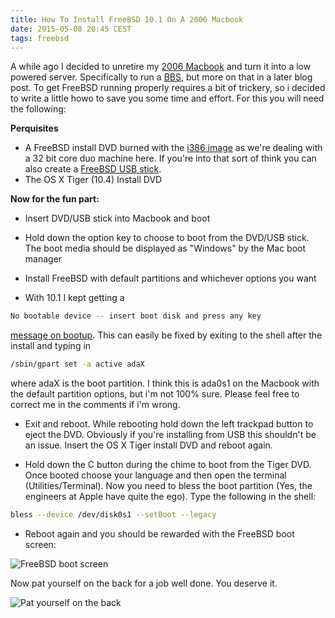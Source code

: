 ```yaml
---
title: How To Install FreeBSD 10.1 On A 2006 Macbook
date: 2015-05-08 20:45 CEST
tags: freebsd 
---
```


A while ago I decided to unretire my [2006 Macbook](http://www.everymac.com/systems/apple/macbook/specs/macbook_2.0_white.html) and turn it into a low powered server. Specifically to run a [BBS](http://www.synchro.net/), but more on that in a later blog post. To get FreeBSD running properly requires a bit of trickery, so i decided to write a little howo to save you some time and effort. For this you will need the following:

**Perquisites**

* A FreeBSD install DVD burned with the [i386 image](http://ftp.freebsd.org/pub/FreeBSD/releases/ISO-IMAGES/10.1/FreeBSD-10.1-RELEASE-i386-dvd1.iso) as we're dealing with a 32 bit core duo machine here. If you're into that sort of think you can also create a [FreeBSD USB stick](http://www.sysarchitects.com/using-mac-os-x-106-create-bootable-freebsd-81-installer-usb-memory-stick).
* The OS X Tiger (10.4) Install DVD

**Now for the fun part:**

* Insert DVD/USB stick into Macbook and boot

* Hold down the option key to choose to boot from the DVD/USB stick. The boot media should be displayed as "Windows" by the Mac boot manager

* Install FreeBSD with default partitions and whichever options you want

* With 10.1 I kept getting a

~~~bash
No bootable device -- insert boot disk and press any key
~~~

[message on bootup](http://www.beastielabs.net/freebsd-glitches.html). This can easily be fixed by exiting to the shell after the install and typing in

~~~bash
/sbin/gpart set -a active adaX
~~~

where adaX is the boot partition. I think this is ada0s1 on the Macbook with the default partition options, but i'm not 100% sure. Please feel free to correct me in the comments if i'm wrong.

* Exit and reboot. While rebooting hold down the left trackpad button to eject the DVD. Obviously if you're installing from USB this shouldn't be an issue. Insert the OS X Tiger install DVD and reboot again.

* Hold down the C button during the chime to boot from the Tiger DVD. Once booted choose your language and then open the terminal (Utilities/Terminal). Now you need to bless the boot partition (Yes, the engineers at Apple have quite the ego). Type the following in the shell:

~~~bash
bless --device /dev/disk0s1 --setBoot --legacy
~~~

* Reboot again and you should be rewarded with the FreeBSD boot screen:

![FreeBSD boot screen](/images/bsdinstall-newboot-loader-menu.png)

Now pat yourself on the back for a job well done. You deserve it.

![Pat yourself on the back](/images/patontheback.gif)
